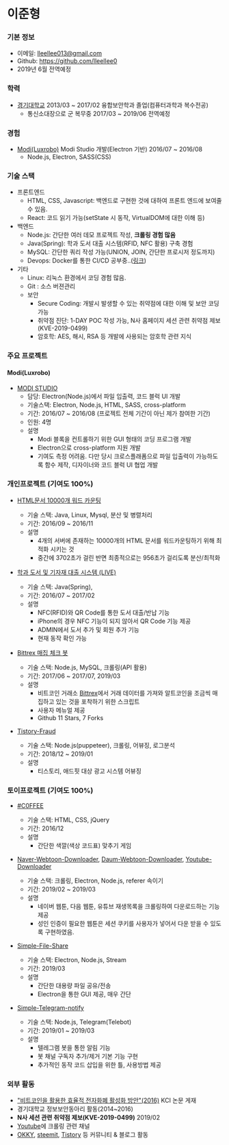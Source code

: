 # 이준형

### 기본 정보

- 이메일: lleellee013@gmail.com
- Github: https://github.com/lleellee0
- 2019년 6월 전역예정

### 학력
- [경기대학교](http://www.kyonggi.ac.kr/KyonggiUp.kgu) 2013/03 ~ 2017/02 융합보안학과 졸업(컴퓨터과학과 복수전공)
  - 통신소대장으로 군 복무중 2017/03 ~ 2019/06 전역예정

### 경험
- [Modi(Luxrobo)](https://modi.luxrobo.com/) Modi Studio 개발(Electron 기반) 2016/07 ~ 2016/08
  - Node.js, Electron, SASS(CSS)
  
### 기술 스택
- 프론트엔드
  - HTML, CSS, Javascript: 백엔드로 구현한 것에 대하여 프론트 엔드에 보여줄 수 있음.
  - React: 코드 읽기 가능(setState 시 동작, VirtualDOM에 대한 이해 등)
- 백엔드
  - Node.js: 간단한 여러 데모 프로젝트 작성, **크롤링 경험 많음**
  - Java(Spring): 학과 도서 대출 시스템(RFID, NFC 활용) 구축 경험
  - MySQL: 간단한 쿼리 작성 가능(UNION, JOIN, 간단한 프로시저 정도까지)
  - Devops: Docker를 통한 CI/CD 공부중..([링크](https://iwantadmin.tistory.com/275))
- 기타
  - Linux: 리눅스 환경에서 코딩 경험 많음.
  - Git : 소스 버젼관리
  - 보안
    - Secure Coding: 개발시 발생할 수 있는 취약점에 대한 이해 및 보안 코딩 가능
    - 취약점 진단: 1-DAY POC 작성 가능, N사 홈페이지 세션 관련 취약점 제보(KVE-2019-0499)
    - 암호학: AES, 해시, RSA 등 개발에 사용되는 암호학 관련 지식


### 주요 프로젝트
#### Modi(Luxrobo)
- [MODI STUDIO](https://modi.luxrobo.com/download/download.php)
  - 담당: Electron(Node.js)에서 파일 입출력, 코드 블럭 UI 개발
  - 기술스택: Electron, Node.js, HTML, SASS, cross-platform
  - 기간: 2016/07 ~ 2016/08 (프로젝트 전체 기간이 아닌 제가 참여한 기간)
  - 인원: 4명
  - 설명
    - Modi 블록을 컨트롤하기 위한 GUI 형태의 코딩 프로그램 개발
    - Electron으로 cross-platform 지원 개발
    - 기여도 측정 어려움. 다만 당시 크로스플래폼으로 파일 입출력이 가능하도록 함수 제작, 디자이너와 코드 블럭 UI 협업 개발
   
### 개인프로젝트 (기여도 100%)

- [HTML문서 10000개 워드 카운팅](https://github.com/lleellee0/Portfolio-Resume/raw/master/%EB%B6%84%EC%82%B0%EB%B0%8F%EB%B3%91%EB%A0%AC%EC%B2%98%EB%A6%AC.zip)
  - 기술 스택: Java, Linux, Mysql, 분산 및 병렬처리
  - 기간: 2016/09 ~ 2016/11
  - 설명
    - 4개의 서버에 존재하는 10000개의 HTML 문서를 워드카운팅하기 위해 최적화 시키는 것
    - 중간에 3702초가 걸린 반면 최종적으로는 956초가 걸리도록 분산/최적화


- [학과 도서 및 기자재 대출 시스템 (LIVE)](http://202.182.96.36:8080/controller/)
  - 기술 스택: Java(Spring), 
  - 기간: 2016/07 ~ 2017/02
  - 설명
    - NFC(RFID)와 QR Code를 통한 도서 대출/반납 기능
    - iPhone의 경우 NFC 기능이 되지 않아서 QR Code 기능 제공
    - ADMIN에서 도서 추가 및 회원 추가 기능
    - 현재 동작 확인 가능


- [Bittrex 매집 체크 봇](https://github.com/lleellee0/bittrex-acc-bot)
  - 기술 스택: Node.js, MySQL, 크롤링(API 활용)
  - 기간: 2017/06 ~ 2017/07, 2019/03
  - 설명
    - 비트코인 거래소 [Bittrex](https://bittrex.com/)에서 거래 데이터를 가져와 알트코인을 조금씩 매집하고 있는 것을 포착하기 위한 스크립트
    - 사용자 메뉴얼 제공
    - Github 11 Stars, 7 Forks

    
- [Tistory-Fraud](https://github.com/lleellee0/tistory-fraud)
  - 기술 스택: Node.js(puppeteer), 크롤링, 어뷰징, 로그분석
  - 기간: 2018/12 ~ 2019/01
  - 설명
    - 티스토리, 애드핏 대상 광고 시스템 어뷰징



### 토이프로젝트 (기여도 100%)

- [#C0FFEE](https://rawcdn.githack.com/lleellee0/C0FFEE/5a4701de8c9cf24205e2a4b481b01f0052092bcf/index.html)
  - 기술 스택: HTML, CSS, jQuery
  - 기간: 2016/12
  - 설명
    - 간단한 색깔(색상 코드표) 맞추기 게임


- [Naver-Webtoon-Downloader](https://github.com/lleellee0/naver-webtoon-downloader), [Daum-Webtoon-Downloader](https://github.com/lleellee0/daum-webtoon-downloader), [Youtube-Downloader](https://github.com/lleellee0/youtube-downloader)
  - 기술 스택: 크롤링, Electron, Node.js, referer 속이기
  - 기간: 2019/02 ~ 2019/03
  - 설명
    - 네이버 웹툰, 다음 웹툰, 유튜브 재생목록을 크롤링하여 다운로드하는 기능 제공
    - 성인 인증이 필요한 웹툰은 세션 쿠키를 사용자가 넣어서 다운 받을 수 있도록 구현하였음.


- [Simple-File-Share](https://github.com/lleellee0/simple-file-share)
  - 기술 스택: Electron, Node.js, Stream
  - 기간: 2019/03
  - 설명
    - 간단한 대용량 파일 공유/전송
    - Electron을 통한 GUI 제공, 매우 간단


- [Simple-Telegram-notify](https://github.com/lleellee0/simple-telegram-notify)
  - 기술 스택: Node.js, Telegram(Telebot)
  - 기간: 2019/01 ~ 2019/03
  - 설명
    - 텔레그램 봇을 통한 알림 기능
    - 봇 채널 구독자 추가/제거 기본 기능 구현
    - 추가적인 동작 코드 삽입을 위한 틀, 사용방법 제공


### 외부 활동
- ["비트코인을 활용한 효율적 전자화폐 활성화 방안"(2016)](http://www.ndsl.kr/ndsl/search/detail/article/articleSearchResultDetail.do?cn=JAKO201622341791214) KCI 논문 게재
- 경기대학교 정보보안동아리 활동(2014~2016)
- **N사 세션 관련 취약점 제보(KVE-2019-0499)** 2019/02
- [Youtube](https://www.youtube.com/channel/UCllHCWlvywBaFsH0odw-FUg)에 크롤링 관련 채널 
- [OKKY](https://okky.kr/user/info/38042), [steemit](https://steemit.com/@foorogrammer), [Tistory](https://iwantadmin.tistory.com/) 등 커뮤니티 & 블로그 활동
